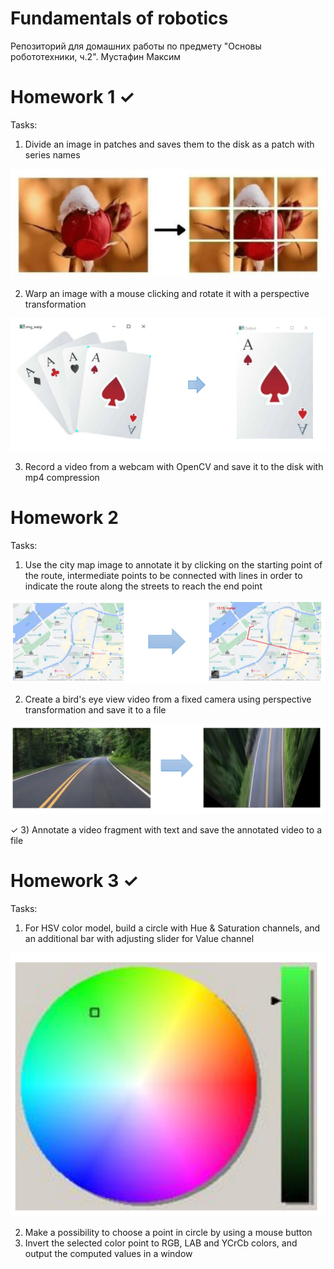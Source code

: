 # Fundamentals of robotics

Репозиторий для домашних работы по предмету "Основы робототехники, ч.2". Мустафин Максим

# Homework 1 &#10003;

Tasks:
1) Divide an image in patches and saves them to the disk as a patch with series names

![chrome_zqbM4EhIx5.png](./Images/Homework1-1.png)

2) Warp an image with a mouse clicking and rotate it with a perspective transformation

![chrome_cnzFeoyTst.png](./Images/Homework1-2.png)

3) Record a video from a webcam with OpenCV and save it to the disk with mp4 compression

# Homework 2 

Tasks:
1) Use the city map image to annotate it by clicking on the starting point of the route, intermediate points
to be connected with lines in order to indicate the route along the streets to reach the end point 

![chrome_9EGRHwyfWo.png](./Images/Homework2-1.png)

2)  Create a bird's eye view video from a fixed camera using perspective transformation and save it to a file

![chrome_7H7bnBAmLR.png](./Images/Homework2-2.png)

&#10003; 3) Annotate a video fragment with text and save the annotated video to a file

# Homework 3 &#10003;

Tasks:
1) For HSV color model, build a circle with Hue & Saturation channels, and an additional bar with adjusting slider for Value
channel

![chrome_SXW0E8pMT6.png](./Images/Homework3-1.png)

2) Make a possibility to choose a point in circle by using a mouse button
3) Invert the selected color point to RGB, LAB and YCrCb colors, and output the computed values in a window
